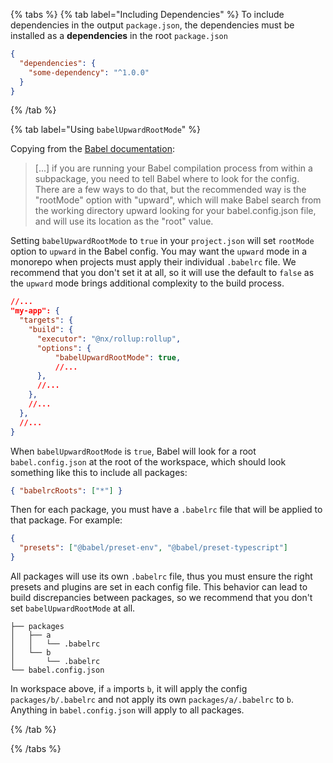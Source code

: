 {% tabs %}
{% tab label="Including Dependencies" %}
To include dependencies in the output `package.json`, the dependencies must be installed as a **dependencies** in the root `package.json`

```json {% fileName="package.json" %}
{
  "dependencies": {
    "some-dependency": "^1.0.0"
  }
}
```

{% /tab %}

{% tab label="Using `babelUpwardRootMode`" %}

Copying from the [Babel documentation](https://babeljs.io/docs/config-files#root-babelconfigjson-file):

> [...] if you are running your Babel compilation process from within a subpackage, you need to tell Babel where to look for the config. There are a few ways to do that, but the recommended way is the "rootMode" option with "upward", which will make Babel search from the working directory upward looking for your babel.config.json file, and will use its location as the "root" value.

Setting `babelUpwardRootMode` to `true` in your `project.json` will set `rootMode` option to `upward` in the Babel config. You may want the `upward` mode in a monorepo when projects must apply their individual `.babelrc` file. We recommend that you don't set it at all, so it will use the default to `false` as the `upward` mode brings additional complexity to the build process.

```json
//...
"my-app": {
  "targets": {
    "build": {
      "executor": "@nx/rollup:rollup",
      "options": {
          "babelUpwardRootMode": true,
          //...
      },
      //...
    },
    //...
  },
  //...
}
```

When `babelUpwardRootMode` is `true`, Babel will look for a root `babel.config.json` at the root of the workspace, which should look something like this to include all packages:

```json
{ "babelrcRoots": ["*"] }
```

Then for each package, you must have a `.babelrc` file that will be applied to that package. For example:

```json
{
  "presets": ["@babel/preset-env", "@babel/preset-typescript"]
}
```

All packages will use its own `.babelrc` file, thus you must ensure the right presets and plugins are set in each config file. This behavior can lead to build discrepancies between packages, so we recommend that you don't set `babelUpwardRootMode` at all.

```text
├── packages
│   ├── a
│   │   └── .babelrc
│   └── b
│       └── .babelrc
└── babel.config.json
```

In workspace above, if `a` imports `b`, it will apply the config `packages/b/.babelrc` and not apply its own `packages/a/.babelrc` to `b`. Anything in `babel.config.json` will apply to all packages.

{% /tab %}

{% /tabs %}
